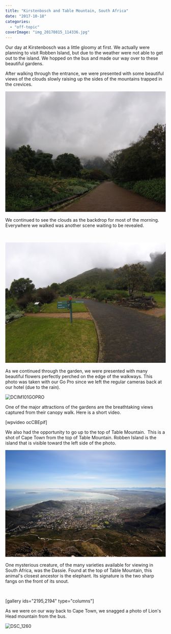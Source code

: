```yaml
---
title: "Kirstenbosch and Table Mountain, South Africa"
date: "2017-10-18"
categories: 
  - "off-topic"
coverImage: "img_20170815_114336.jpg"
---
```


Our day at Kirstenbosch was a little gloomy at first. We actually were planning to visit Robben Island, but due to the weather were not able to get out to the island. We hopped on the bus and made our way over to these beautiful gardens.

After walking through the entrance, we were presented with some beautiful views of the clouds slowly raising up the sides of the mountains trapped in the crevices.

![DCIM101GOPRO](images/gopr1576.jpg)

We continued to see the clouds as the backdrop for most of the morning. Everywhere we walked was another scene waiting to be revealed.

 

![DCIM101GOPRO](images/gopr1625.jpg)

As we continued through the garden, we were presented with many beautiful flowers perfectly perched on the edge of the walkways. This photo was taken with our Go Pro since we left the regular cameras back at our hotel (due to the rain).

![DCIM101GOPRO](images/gopr1593.jpg)

One of the major attractions of the gardens are the breathtaking views captured from their canopy walk. Here is a short video.

\[wpvideo ocCBEpif\]

We also had the opportunity to go up to the top of Table Mountain.  This is a shot of Cape Town from the top of Table Mountain. Robben Island is the island that is visible toward the left side of the photo.

![DSC_0054copy.jpg](images/dsc_0054copy.jpg)

One mysterious creature, of the many varieties available for viewing in South Africa, was the Dassie. Found at the top of Table Mountain, this animal's closest ancestor is the elephant. Its signature is the two sharp fangs on the front of its snout.

 

\[gallery ids="2195,2194" type="columns"\]

As we were on our way back to Cape Town, we snagged a photo of Lion's Head mountain from the bus.

![DSC_1260](images/dsc_1260.jpg)
